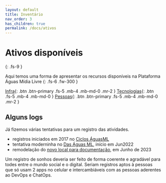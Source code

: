 ```yaml
---
layout: default
title: Inventário
nav_order: 3
has_children: true
permalink: /docs/ativos
---
```


# Ativos disponíveis
{: .fs-9 }

Aqui temos uma forma de apresentar os recursos disponíveis na Plataforma Águas Mídia Livre 
{: .fs-6 .fw-300 }

[Infra](/docs/ativos/infra){: .btn .btn-primary .fs-5 .mb-4 .mb-md-0 .mr-2 } [Tecnologias](/docs/ativos/cibernetica){: .btn .fs-5 .mb-4 .mb-md-0 } [Pessoas](/docs/ativos/humanes){: .btn .btn-primary .fs-5 .mb-4 .mb-md-0 .mr-2 }

## Alguns logs
Já fizemos várias tentativas para um registro das atividades. 

- registros iniciados em 2017 no <a href="https://info.aguas.cc" target="_blank">Ciclos ÁguasML</a>
- tentativa moderninha no <a href="https://repo.aguas.cc" target="_blank">Das Águas ML</a>, início em Jun2022
- remodelação do <a href="https://docs.aguas.bio.br" target="_blank">novo local para documentação</a>, em Junho de 2023

Um registro de sonhos deveria ser feito de forma coerente e agradável para todes entre o mundo social e o digital. Seriam registros aptos à pessoas que só usam 2 apps no celular e intercambiáveis com as pessoas aderentes ao DevOps e ChatOps.







